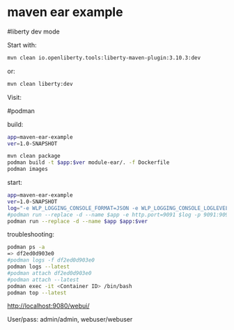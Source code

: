 maven ear example
=====================

#liberty dev mode

Start with:

```bash
mvn clean io.openliberty.tools:liberty-maven-plugin:3.10.3:dev
```
or:

```bash
mvn clean liberty:dev
```

Visit:

#podman

build:

```bash
app=maven-ear-example
ver=1.0-SNAPSHOT

mvn clean package 
podman build -t $app:$ver module-ear/. -f Dockerfile 
podman images
```

start:

```bash
app=maven-ear-example
ver=1.0-SNAPSHOT
log="-e WLP_LOGGING_CONSOLE_FORMAT=JSON -e WLP_LOGGING_CONSOLE_LOGLEVEL=info -e WLP_LOGGING_CONSOLE_SOURCE=message,trace,accessLog,ffdc,audit"
#podman run --replace -d --name $app -e http.port=9091 $log -p 9091:9091 $app:$ver
podman run --replace -d --name $app $app:$ver
```

troubleshooting:

```bash
podman ps -a
=> df2ed0d903e0
#podman logs -f df2ed0d903e0
podman logs --latest
#podman attach df2ed0d903e0
#podman attach --latest
podman exec -it <Container ID> /bin/bash
podman top --latest

```



[http://localhost:9080/webui/](http://localhost:9080/webui/)

User/pass: admin/admin, webuser/webuser


